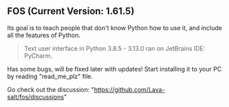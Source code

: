 ## FOS (Current Version: 1.61.5)
Its goal is to teach people that don't know Python how to use it, and include all the features of Python.
> Text user interface in Python 3.8.5 - 3.13.0 ran on JetBrains IDE: PyCharm.

Has some bugs, will be fixed later with updates! Start installing it to your PC by reading "read_me_plz" file.

Go check out the discussion: "https://github.com/Lava-salt/fos/discussions"
